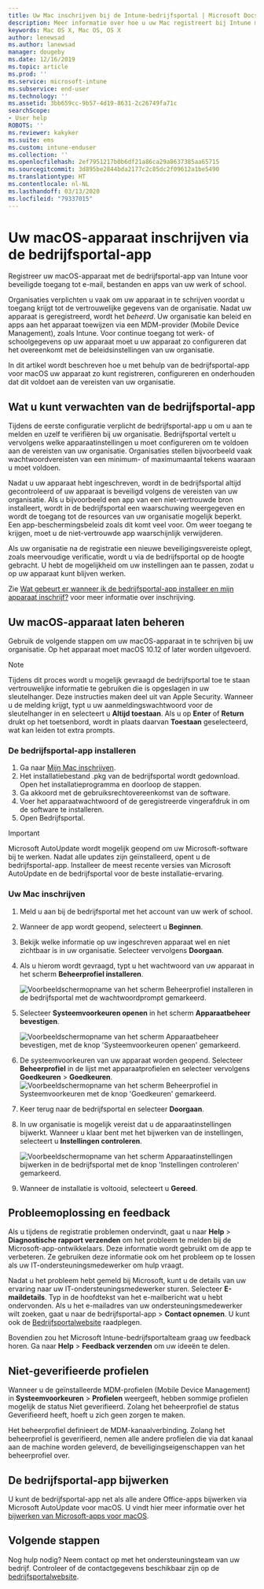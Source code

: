 ```yaml
---
title: Uw Mac inschrijven bij de Intune-bedrijfsportal | Microsoft Docs
description: Meer informatie over hoe u uw Mac registreert bij Intune met de bedrijfsportal-app.
keywords: Mac OS X, Mac OS, OS X
author: lenewsad
ms.author: lanewsad
manager: dougeby
ms.date: 12/16/2019
ms.topic: article
ms.prod: ''
ms.service: microsoft-intune
ms.subservice: end-user
ms.technology: ''
ms.assetid: 3bb659cc-9b57-4d19-8631-2c26749fa71c
searchScope:
- User help
ROBOTS: ''
ms.reviewer: kakyker
ms.suite: ems
ms.custom: intune-enduser
ms.collection: ''
ms.openlocfilehash: 2ef7951217b0b6df21a86ca29a8637385aa65715
ms.sourcegitcommit: 3d895be2844bda2177c2c85dc2f09612a1be5490
ms.translationtype: HT
ms.contentlocale: nl-NL
ms.lasthandoff: 03/13/2020
ms.locfileid: "79337015"
---
```

# <a name="enroll-your-macos-device-using-the-company-portal-app"></a>Uw macOS-apparaat inschrijven via de bedrijfsportal-app  

Registreer uw macOS-apparaat met de bedrijfsportal-app van Intune voor beveiligde toegang tot e-mail, bestanden en apps van uw werk of school.

Organisaties verplichten u vaak om uw apparaat in te schrijven voordat u toegang krijgt tot de vertrouwelijke gegevens van de organisatie. Nadat uw apparaat is geregistreerd, wordt het *beheerd*. Uw organisatie kan beleid en apps aan het apparaat toewijzen via een MDM-provider (Mobile Device Management), zoals Intune. Voor continue toegang tot werk- of schoolgegevens op uw apparaat moet u uw apparaat zo configureren dat het overeenkomt met de beleidsinstellingen van uw organisatie.  

In dit artikel wordt beschreven hoe u met behulp van de bedrijfsportal-app voor macOS uw apparaat zo kunt registreren, configureren en onderhouden dat dit voldoet aan de vereisten van uw organisatie.  


## <a name="what-to-expect-from-the-company-portal-app"></a>Wat u kunt verwachten van de bedrijfsportal-app

Tijdens de eerste configuratie verplicht de bedrijfsportal-app u om u aan te melden en uzelf te verifiëren bij uw organisatie. Bedrijfsportal vertelt u vervolgens welke apparaatinstellingen u moet configureren om te voldoen aan de vereisten van uw organisatie. Organisaties stellen bijvoorbeeld vaak wachtwoordvereisten van een minimum- of maximumaantal tekens waaraan u moet voldoen.    

Nadat u uw apparaat hebt ingeschreven, wordt in de bedrijfsportal altijd gecontroleerd of uw apparaat is beveiligd volgens de vereisten van uw organisatie. Als u bijvoorbeeld een app van een niet-vertrouwde bron installeert, wordt in de bedrijfsportal een waarschuwing weergegeven en wordt de toegang tot de resources van uw organisatie mogelijk beperkt. Een app-beschermingsbeleid zoals dit komt veel voor. Om weer toegang te krijgen, moet u de niet-vertrouwde app waarschijnlijk verwijderen. 

Als uw organisatie na de registratie een nieuwe beveiligingsvereiste oplegt, zoals meervoudige verificatie, wordt u via de bedrijfsportal op de hoogte gebracht. U hebt de mogelijkheid om uw instellingen aan te passen, zodat u op uw apparaat kunt blijven werken.  

Zie [Wat gebeurt er wanneer ik de bedrijfsportal-app installeer en mijn apparaat inschrijf?](what-happens-if-you-install-the-Company-Portal-app-and-enroll-your-device-in-intune-macos.md) voor meer informatie over inschrijving.  

## <a name="get-your-macos-device-managed"></a>Uw macOS-apparaat laten beheren  
Gebruik de volgende stappen om uw macOS-apparaat in te schrijven bij uw organisatie. Op het apparaat moet macOS 10.12 of later worden uitgevoerd.   

> [!NOTE]
> Tijdens dit proces wordt u mogelijk gevraagd de bedrijfsportal toe te staan vertrouwelijke informatie te gebruiken die is opgeslagen in uw sleutelhanger. Deze instructies maken deel uit van Apple Security. Wanneer u de melding krijgt, typt u uw aanmeldingswachtwoord voor de sleutelhanger in en selecteert u **Altijd toestaan**. Als u op **Enter** of **Return** drukt op het toetsenbord, wordt in plaats daarvan **Toestaan** geselecteerd, wat kan leiden tot extra prompts.  

### <a name="install-company-portal-app"></a>De bedrijfsportal-app installeren  
1. Ga naar [Mijn Mac inschrijven](https://go.microsoft.com/fwlink/?linkid=853070).  
2. Het installatiebestand .pkg van de bedrijfsportal wordt gedownload. Open het installatieprogramma en doorloop de stappen. 
3. Ga akkoord met de gebruiksrechtovereenkomst van de software. 
4. Voer het apparaatwachtwoord of de geregistreerde vingerafdruk in om de software te installeren.  
5. Open Bedrijfsportal. 

> [!IMPORTANT]
> Microsoft AutoUpdate wordt mogelijk geopend om uw Microsoft-software bij te werken. Nadat alle updates zijn geïnstalleerd, opent u de bedrijfsportal-app. Installeer de meest recente versies van Microsoft AutoUpdate en de bedrijfsportal voor de beste installatie-ervaring.  


### <a name="enroll-your-mac"></a>Uw Mac inschrijven  


1. Meld u aan bij de bedrijfsportal met het account van uw werk of school.  
2. Wanneer de app wordt geopend, selecteert u **Beginnen**.  
3. Bekijk welke informatie op uw ingeschreven apparaat wel en niet zichtbaar is in uw organisatie. Selecteer vervolgens **Doorgaan**.
4.  Als u hierom wordt gevraagd, typt u het wachtwoord van uw apparaat in het scherm **Beheerprofiel installeren**.

    ![Voorbeeldschermopname van het scherm Beheerprofiel installeren in de bedrijfsportal met de wachtwoordprompt gemarkeerd.](./media/install-management-profile-macos-1912.PNG)   
5. Selecteer **Systeemvoorkeuren openen** in het scherm **Apparaatbeheer bevestigen**.  

    ![Voorbeeldschermopname van het scherm Apparaatbeheer bevestigen, met de knop 'Systeemvoorkeuren openen' gemarkeerd.](./media/confirm-device-management-macos-1912.PNG)  
6. De systeemvoorkeuren van uw apparaat worden geopend. Selecteer **Beheerprofiel** in de lijst met apparaatprofielen en selecteer vervolgens **Goedkeuren** > **Goedkeuren**.  
    ![Voorbeeldschermopname van het scherm Beheerprofiel in Systeemvoorkeuren met de knop 'Goedkeuren' gemarkeerd.](./media/management-profile-approve-macos-1912.PNG)   
1. Keer terug naar de bedrijfsportal en selecteer **Doorgaan**.    
2. In uw organisatie is mogelijk vereist dat u de apparaatinstellingen bijwerkt. Wanneer u klaar bent met het bijwerken van de instellingen, selecteert u **Instellingen controleren**.  

    ![Voorbeeldschermopname van het scherm Apparaatinstellingen bijwerken in de bedrijfsportal met de knop 'Instellingen controleren' gemarkeerd.](./media/update-settings-mac-1911.PNG)  
9. Wanneer de installatie is voltooid, selecteert u **Gereed**.  


 ## <a name="troubleshooting-and-feedback"></a>Probleemoplossing en feedback   

Als u tijdens de registratie problemen ondervindt, gaat u naar **Help** > **Diagnostische rapport verzenden** om het probleem te melden bij de Microsoft-app-ontwikkelaars. Deze informatie wordt gebruikt om de app te verbeteren. Ze gebruiken deze informatie ook om het probleem op te lossen als uw IT-ondersteuningsmedewerker om hulp vraagt.  

Nadat u het probleem hebt gemeld bij Microsoft, kunt u de details van uw ervaring naar uw IT-ondersteuningsmedewerker sturen. Selecteer **E-maildetails**. Typ in de hoofdtekst van het e-mailbericht wat u hebt ondervonden. Als u het e-mailadres van uw ondersteuningsmedewerker wilt zoeken, gaat u naar de bedrijfsportal-app > **Contact opnemen**. U kunt ook de [Bedrijfsportalwebsite](https://go.microsoft.com/fwlink/?linkid=2010980) raadplegen.  
 

Bovendien zou het Microsoft Intune-bedrijfsportalteam graag uw feedback horen. Ga naar **Help** > **Feedback verzenden** om uw ideeën te delen.  

## <a name="unverified-profiles"></a>Niet-geverifieerde profielen  
Wanneer u de geïnstalleerde MDM-profielen (Mobile Device Management) in **Systeemvoorkeuren** > **Profielen** weergeeft, hebben sommige profielen mogelijk de status Niet geverifieerd. Zolang het beheerprofiel de status Geverifieerd heeft, hoeft u zich geen zorgen te maken.  

Het beheerprofiel definieert de MDM-kanaalverbinding. Zolang het beheerprofiel is geverifieerd, nemen alle andere profielen die via dat kanaal aan de machine worden geleverd, de beveiligingseigenschappen van het beheerprofiel over.  

## <a name="updating-the-company-portal-app"></a>De bedrijfsportal-app bijwerken

U kunt de bedrijfsportal-app net als alle andere Office-apps bijwerken via Microsoft AutoUpdate voor macOS. U vindt hier meer informatie over het [bijwerken van Microsoft-apps voor macOS](https://support.office.com/article/Check-for-Office-for-Mac-updates-automatically-bfd1e497-c24d-4754-92ab-910a4074d7c1).  

## <a name="next-steps"></a>Volgende stappen  
Nog hulp nodig? Neem contact op met het ondersteuningsteam van uw bedrijf. Controleer of de contactgegevens beschikbaar zijn op de [bedrijfsportalwebsite](https://go.microsoft.com/fwlink/?linkid=2010980).  



